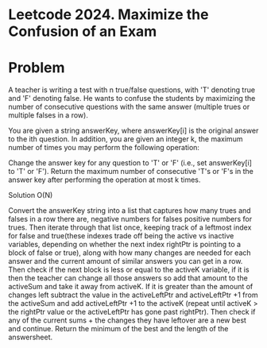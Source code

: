 # Leetcode 2024. Maximize the Confusion of an Exam

# Problem

A teacher is writing a test with n true/false questions, with 'T' denoting true and 'F' denoting false. He wants to confuse the students by maximizing the number of consecutive questions with the same answer (multiple trues or multiple falses in a row).

You are given a string answerKey, where answerKey[i] is the original answer to the ith question. In addition, you are given an integer k, the maximum number of times you may perform the following operation:

Change the answer key for any question to 'T' or 'F' (i.e., set answerKey[i] to 'T' or 'F').
Return the maximum number of consecutive 'T's or 'F's in the answer key after performing the operation at most k times.

Solution O(N)

Convert the answerKey string into a list that captures how many trues and falses in a row there are, negative numbers for falses positive numbers for trues. Then iterate through that list once, keeping track of a leftmost index for false and true(these indexes trade off being the active vs inactive variables, depending on whether the next index rightPtr is pointing to a block of false or true), along with how many changes are needed for each answer and the current amount of similar answers you can get in a row. Then check if the next block is less or equal to the activeK variable, if it is then the teacher can change all those answers so add that amount to the activeSum and take it away from activeK. If it is greater than the amount of changes left subtract the value in the activeLeftPtr and activeLeftPtr +1 from the activeSum and add activeLeftPtr +1 to the activeK (repeat until activeK > the rightPtr value or the activeLeftPtr has gone past rightPtr). Then check if any of the current sums + the changes they have leftover are a new best and continue. Return the minimum of the best and the length of the answersheet.

